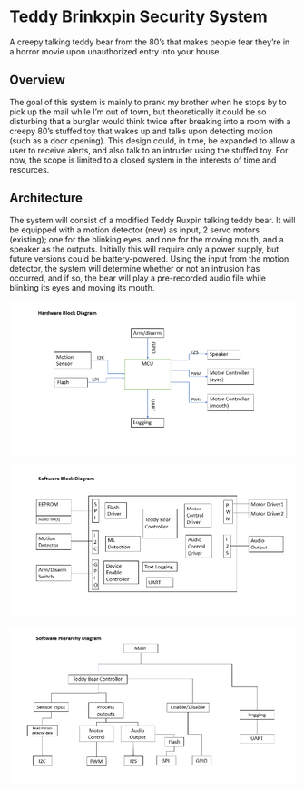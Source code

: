 # **Teddy Brinkxpin Security System**

A creepy talking teddy bear from the 80’s that makes people fear they’re in a horror movie upon unauthorized entry into your house.

## **Overview**

The goal of this system is mainly to prank my brother when he stops by to pick up the mail while I’m out of town, but theoretically it could be so disturbing that a burglar would think twice after breaking into a room with a creepy 80’s stuffed toy that wakes up and talks upon detecting motion (such as a door opening). This design could, in time, be expanded to allow a user to receive alerts, and also talk to an intruder using the stuffed toy. For now, the scope is limited to a closed system in the interests of time and resources.  

## **Architecture**

The system will consist of a modified Teddy Ruxpin talking teddy bear. It will be equipped with a motion detector (new) as input, 2 servo motors (existing); one for the blinking eyes, and one for the moving mouth, and a speaker as the outputs. Initially this will require only a power supply, but future versions could be battery-powered. Using the input from the motion detector, the system will determine whether or not an intrusion has occurred, and if so, the bear will play a pre-recorded audio file while blinking its eyes and moving its mouth.  

![Hardware Block Diagram](https://github.com/lklarsen/MakingEmbeddedSystems/blob/04fa55ebd0a5deb44d31288bf1a8f768db618de7/Assignments/Homework1_description-and-block-diagram/HardwareBlockDiagram.PNG)

![SoftwareBlockDiagram](https://github.com/lklarsen/MakingEmbeddedSystems/blob/04fa55ebd0a5deb44d31288bf1a8f768db618de7/Assignments/Homework1_description-and-block-diagram/SoftwareBlockDiagram.PNG)

![SoftwareHierarchy](https://github.com/lklarsen/MakingEmbeddedSystems/blob/04fa55ebd0a5deb44d31288bf1a8f768db618de7/Assignments/Homework1_description-and-block-diagram/SoftwareHierarchy.PNG)

